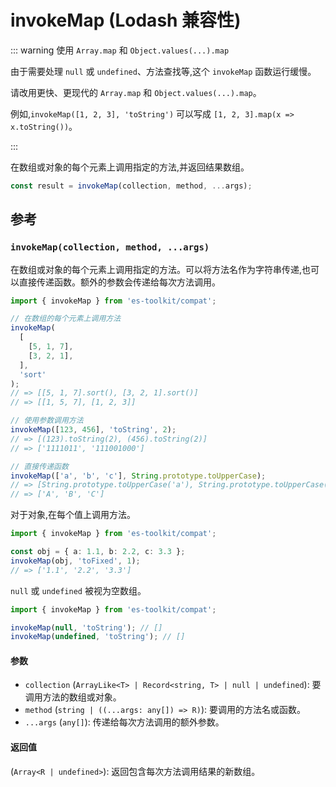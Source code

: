 # invokeMap (Lodash 兼容性)

::: warning 使用 `Array.map` 和 `Object.values(...).map`

由于需要处理 `null` 或 `undefined`、方法查找等,这个 `invokeMap` 函数运行缓慢。

请改用更快、更现代的 `Array.map` 和 `Object.values(...).map`。

例如,`invokeMap([1, 2, 3], 'toString')` 可以写成 `[1, 2, 3].map(x => x.toString())`。

:::

在数组或对象的每个元素上调用指定的方法,并返回结果数组。

```typescript
const result = invokeMap(collection, method, ...args);
```

## 参考

### `invokeMap(collection, method, ...args)`

在数组或对象的每个元素上调用指定的方法。可以将方法名作为字符串传递,也可以直接传递函数。额外的参数会传递给每次方法调用。

```typescript
import { invokeMap } from 'es-toolkit/compat';

// 在数组的每个元素上调用方法
invokeMap(
  [
    [5, 1, 7],
    [3, 2, 1],
  ],
  'sort'
);
// => [[5, 1, 7].sort(), [3, 2, 1].sort()]
// => [[1, 5, 7], [1, 2, 3]]

// 使用参数调用方法
invokeMap([123, 456], 'toString', 2);
// => [(123).toString(2), (456).toString(2)]
// => ['1111011', '111001000']

// 直接传递函数
invokeMap(['a', 'b', 'c'], String.prototype.toUpperCase);
// => [String.prototype.toUpperCase('a'), String.prototype.toUpperCase('b'), String.prototype.toUpperCase('c')]
// => ['A', 'B', 'C']
```

对于对象,在每个值上调用方法。

```typescript
import { invokeMap } from 'es-toolkit/compat';

const obj = { a: 1.1, b: 2.2, c: 3.3 };
invokeMap(obj, 'toFixed', 1);
// => ['1.1', '2.2', '3.3']
```

`null` 或 `undefined` 被视为空数组。

```typescript
import { invokeMap } from 'es-toolkit/compat';

invokeMap(null, 'toString'); // []
invokeMap(undefined, 'toString'); // []
```

#### 参数

- `collection` (`ArrayLike<T> | Record<string, T> | null | undefined`): 要调用方法的数组或对象。
- `method` (`string | ((...args: any[]) => R)`): 要调用的方法名或函数。
- `...args` (`any[]`): 传递给每次方法调用的额外参数。

#### 返回值

(`Array<R | undefined>`): 返回包含每次方法调用结果的新数组。
